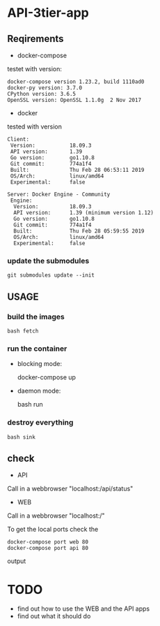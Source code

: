# API-3tier-app

## Reqirements

* docker-compose 

testet with version:

    docker-compose version 1.23.2, build 1110ad0
    docker-py version: 3.7.0
    CPython version: 3.6.5
    OpenSSL version: OpenSSL 1.1.0g  2 Nov 2017

* docker

tested with version

    Client:
     Version:           18.09.3
     API version:       1.39
     Go version:        go1.10.8
     Git commit:        774a1f4
     Built:             Thu Feb 28 06:53:11 2019
     OS/Arch:           linux/amd64
     Experimental:      false
    
    Server: Docker Engine - Community
     Engine:
      Version:          18.09.3
      API version:      1.39 (minimum version 1.12)
      Go version:       go1.10.8
      Git commit:       774a1f4
      Built:            Thu Feb 28 05:59:55 2019
      OS/Arch:          linux/amd64
      Experimental:     false


### update the submodules

    git submodules update --init
    

## USAGE
### build the images

    bash fetch
    
### run the container

* blocking mode:


    docker-compose up 

    
* daemon mode:


    bash run

    
### destroy everything

    bash sink
    
## check

* API

Call in a webbrowser "localhost:<exposed port>/api/status"

* WEB

Call in a webbrowser "localhost:<exposed port>/"

To get the local ports check the

    docker-compose port web 80
    docker-compose port api 80
    
output


# TODO 

* find out how to use the WEB and the API apps
* find out what it should do